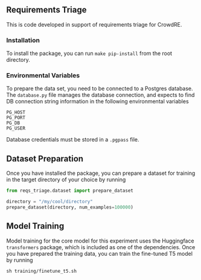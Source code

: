 ## Requirements Triage

This is code developed in support of requirements triage for CrowdRE.

### Installation

To install the package, you can run `make pip-install` from the root directory.

### Environmental Variables

To prepare the data set, you need to be connected to a Postgres database. The
`database.py` file manages the database connection, and expects to find DB connection
string information in the following environmental variables

```
PG_HOST
PG_PORT
PG_DB
PG_USER
```

Database credentials must be stored in a `.pgpass` file.

## Dataset Preparation

Once you have installed the package, you can prepare a dataset for training in the
target directory of your choice by running

```python
from reqs_triage.dataset import prepare_dataset

directory = "/my/cool/directory"
prepare_dataset(directory, num_examples=100000)

```

## Model Training

Model training for the core model for this experiment uses the Huggingface
`transformers` package, which is included as one of the dependencies. Once you have
prepared the training data, you can train the fine-tuned T5 model by running

```
sh training/finetune_t5.sh
```

